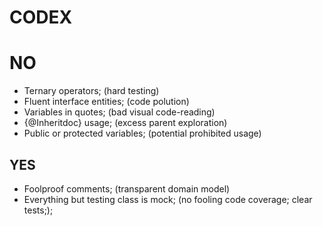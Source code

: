 # CODEX

# NO

- Ternary operators; (hard testing)
- Fluent interface entities; (code polution)
- Variables in quotes; (bad visual code-reading)
- {@Inheritdoc} usage; (excess parent exploration)
- Public or protected variables; (potential prohibited usage)

## YES

- Foolproof comments; (transparent domain model)
- Everything but testing class is mock; (no fooling code coverage; clear tests;);
